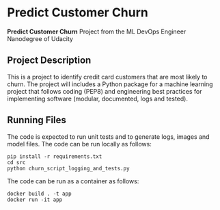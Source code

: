 # Predict Customer Churn

 **Predict Customer Churn** Project from the ML DevOps Engineer Nanodegree of Udacity

## Project Description
This is a project to identify credit card customers that are most likely to churn. The project will includes a Python package for a machine learning project that follows coding (PEP8) and engineering best practices for implementing software (modular, documented, logs and tested).

## Running Files
The code is expected to run unit tests and to generate logs, images and model files.
The code can be run locally as follows:
```console
pip install -r requirements.txt
cd src
python churn_script_logging_and_tests.py
```

The code can be run as a container as follows:
```console
docker build . -t app
docker run -it app
```
